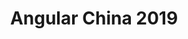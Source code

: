 ---
title: Angular China 2019
description: "The conference focused on Google's Angular technology, NestJs, RxJs and other technical topics. Talk covering Fullstack Serverless and 2-day deep dive workshop on AWS Amplify."
href: https://ng-china.org
avatar: ./banner.png
attendantIds:
  - gerard-sans
country: China
city: Hangzhou
---